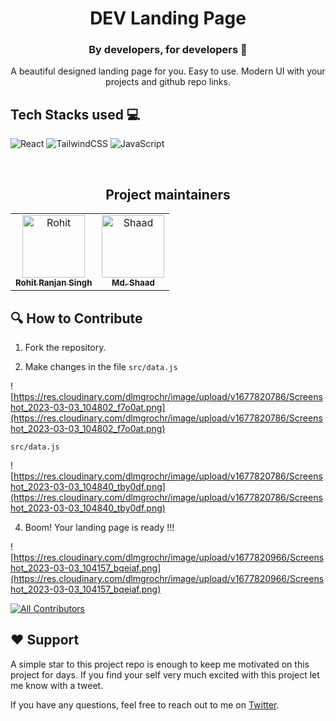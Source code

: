

<h1 align=center> DEV Landing Page </h1>

<h3 align=center> By developers, for developers 💙 </h3>

<p align="center">
A beautiful designed landing page for you. Easy to use. Modern UI with your projects and github repo links. </p>

## Tech Stacks used 💻

![React](https://img.shields.io/badge/react-%2320232a.svg?style=for-the-badge&logo=react&logoColor=%2361DAFB)
![TailwindCSS](https://img.shields.io/badge/tailwindcss-%2338B2AC.svg?style=for-the-badge&logo=tailwind-css&logoColor=white)
![JavaScript](https://img.shields.io/badge/javascript-%23323330.svg?style=for-the-badge&logo=javascript&logoColor=%23F7DF1E)

<br>

<h2 align='center'> Project maintainers </h2>
<table align='center'>
<tr>
 <td align="center">
        <a href="https://github.com/rohitranjan-2702">
            <img src="https://avatars.githubusercontent.com/u/68217537?v=4" width="100;" alt="Rohit"/>
            <br />
            <sub><b>Rohit Ranjan Singh</b></sub>
        </a>
    </td>
    <td align="center">
        <a href="https://github.com/mohammadshaad">
            <img src="https://avatars.githubusercontent.com/u/89409389?v=4" width="100;" alt="Shaad"/>
            <br />
            <sub><b>Md. Shaad</b></sub>
        </a>
    </td>
  </tr>
</table>

## 🔍 How to Contribute


1. Fork the repository.

 2. Make changes in the file `src/data.js`

![https://res.cloudinary.com/dlmgrochr/image/upload/v1677820786/Screenshot_2023-03-03_104802_f7o0at.png](https://res.cloudinary.com/dlmgrochr/image/upload/v1677820786/Screenshot_2023-03-03_104802_f7o0at.png)

`src/data.js` 

![https://res.cloudinary.com/dlmgrochr/image/upload/v1677820786/Screenshot_2023-03-03_104840_tby0df.png](https://res.cloudinary.com/dlmgrochr/image/upload/v1677820786/Screenshot_2023-03-03_104840_tby0df.png)


4. Boom! Your landing page is ready !!! 

![https://res.cloudinary.com/dlmgrochr/image/upload/v1677820966/Screenshot_2023-03-03_104157_bqeiaf.png](https://res.cloudinary.com/dlmgrochr/image/upload/v1677820966/Screenshot_2023-03-03_104157_bqeiaf.png)



[![All Contributors](https://img.shields.io/github/all-contributors/rohitranjan-2702/dev-landing-page?color=ee8449&style=flat-square)](#contributors)

## ❤️ Support  
A simple star to this project repo is enough to keep me motivated on this project for days. If you find your self very much excited with this project let me know with a tweet.

If you have any questions, feel free to reach out to me on [Twitter](https://twitter.com/rohit_ranjan27).

